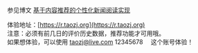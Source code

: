 
参见博文 [基于内容推荐的个性化新闻阅读实现](https://taozj.org/2016/06/%E5%9F%BA%E4%BA%8E%E5%86%85%E5%AE%B9%E6%8E%A8%E8%8D%90%E7%9A%84%E4%B8%AA%E6%80%A7%E5%8C%96%E6%96%B0%E9%97%BB%E9%98%85%E8%AF%BB%E5%AE%9E%E7%8E%B0/)

体验地址：[https://r.taozj.org](https://r.taozj.org)   
注意：必须有前几日的评价历史数据，推荐功能才可用哦。   
如果想体验，可以使用 taozj@live.com  12345678 　这个账号体验！